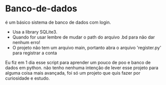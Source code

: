 # Banco-de-dados
é um básico sistema de banco de dados com login.

- Usa a library SQLite3.
- Quando for usar lembre de mudar o path do arquivo .bd para não dar nenhum erro!
- O projeto não tem um arquivo main, portanto abra o arquivo 'register.py' para registrar a conta

Eu fiz em 1 dia esse script para aprender um pouco
de poo e banco de dados em python. não tenho nenhuma intenção
de lever esse projeto para alguma coisa mais avançada, foi só um projeto
que quis fazer por curiosidade e estudo.
